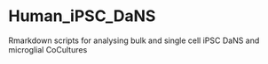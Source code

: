 # Human_iPSC_DaNS
Rmarkdown scripts for analysing bulk and single cell iPSC DaNS and microglial CoCultures

